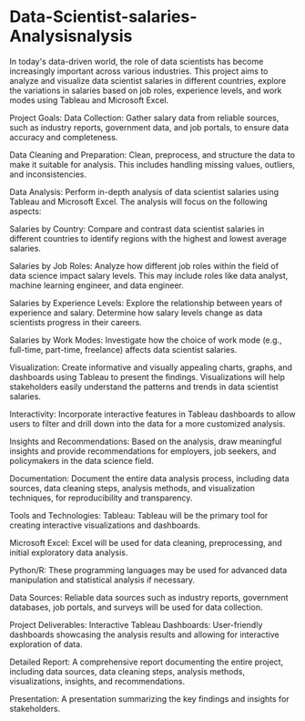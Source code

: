 # Data-Scientist-salaries-Analysisnalysis
In today's data-driven world, the role of data scientists has become increasingly important across various industries. This project aims to analyze and visualize data scientist salaries in different countries, explore the variations in salaries based on job roles, experience levels, and work modes using Tableau and Microsoft Excel. 

Project Goals:
Data Collection: Gather salary data from reliable sources, such as industry reports, government data, and job portals, to ensure data accuracy and completeness.

Data Cleaning and Preparation: Clean, preprocess, and structure the data to make it suitable for analysis. This includes handling missing values, outliers, and inconsistencies.

Data Analysis: Perform in-depth analysis of data scientist salaries using Tableau and Microsoft Excel. The analysis will focus on the following aspects:

Salaries by Country: Compare and contrast data scientist salaries in different countries to identify regions with the highest and lowest average salaries.

Salaries by Job Roles: Analyze how different job roles within the field of data science impact salary levels. This may include roles like data analyst, machine learning engineer, and data engineer.

Salaries by Experience Levels: Explore the relationship between years of experience and salary. Determine how salary levels change as data scientists progress in their careers.

Salaries by Work Modes: Investigate how the choice of work mode (e.g., full-time, part-time, freelance) affects data scientist salaries.

Visualization: Create informative and visually appealing charts, graphs, and dashboards using Tableau to present the findings. Visualizations will help stakeholders easily understand the patterns and trends in data scientist salaries.

Interactivity: Incorporate interactive features in Tableau dashboards to allow users to filter and drill down into the data for a more customized analysis.

Insights and Recommendations: Based on the analysis, draw meaningful insights and provide recommendations for employers, job seekers, and policymakers in the data science field.

Documentation: Document the entire data analysis process, including data sources, data cleaning steps, analysis methods, and visualization techniques, for reproducibility and transparency.

Tools and Technologies:
Tableau: Tableau will be the primary tool for creating interactive visualizations and dashboards.

Microsoft Excel: Excel will be used for data cleaning, preprocessing, and initial exploratory data analysis.

Python/R: These programming languages may be used for advanced data manipulation and statistical analysis if necessary.

Data Sources: Reliable data sources such as industry reports, government databases, job portals, and surveys will be used for data collection.

Project Deliverables:
Interactive Tableau Dashboards: User-friendly dashboards showcasing the analysis results and allowing for interactive exploration of data.

Detailed Report: A comprehensive report documenting the entire project, including data sources, data cleaning steps, analysis methods, visualizations, insights, and recommendations.

Presentation: A presentation summarizing the key findings and insights for stakeholders.
